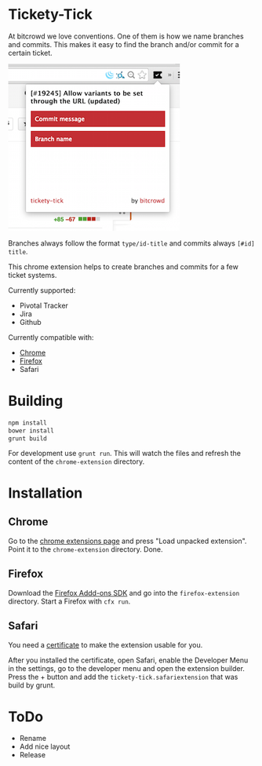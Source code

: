 # Tickety-Tick

At bitcrowd we love conventions. One of them is how we name branches and
commits. This makes it easy to find the branch and/or commit for a certain
ticket.

![screenshot](src/data/screenshot.png)

Branches always follow the format `type/id-title` and commits always `[#id]
title`.

This chrome extension helps to create branches and commits for a few ticket
systems.

Currently supported:

* Pivotal Tracker
* Jira
* Github

Currently compatible with:

* [Chrome](https://chrome.google.com/webstore/detail/ciakolhgmfijpjbpcofoalfjiladihbg)
* [Firefox](https://addons.mozilla.org/de/firefox/addon/tickety-tick/)
* Safari

# Building

```
npm install
bower install
grunt build
```

For development use `grunt run`. This will watch the files and refresh the
content of the `chrome-extension` directory.

# Installation

## Chrome

Go to the [chrome extensions page](chrome://extensions/) and press "Load unpacked extension".
Point it to the `chrome-extension` directory. Done.

## Firefox

Download the [Firefox Addd-ons SDK](https://developer.mozilla.org/en-US/Add-ons/SDK/Tutorials/Installation)
and go into the `firefox-extension` directory. Start a Firefox with `cfx run`.

## Safari

You need a [certificate](https://developer.apple.com/library/safari/documentation/Tools/Conceptual/SafariExtensionGuide/Introduction/Introduction.html#//apple_ref/doc/uid/TP40009977-CH1-SW1)
to make the extension usable for you.

After you installed the certificate, open Safari, enable the Developer Menu in the settings,
go to the developer menu and open the extension builder. Press the + button and add the
`tickety-tick.safariextension` that was build by grunt.

# ToDo

* Rename
* Add nice layout
* Release
